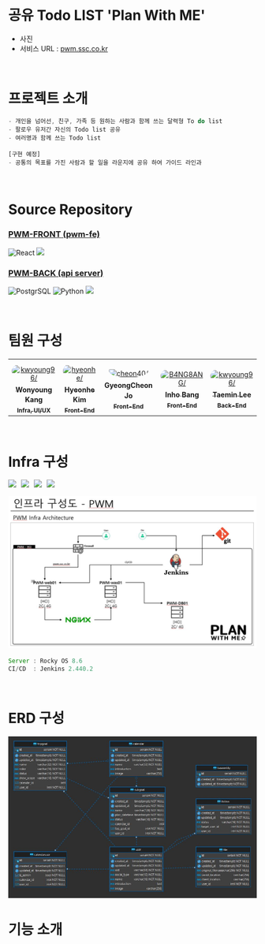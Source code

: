 # 공유 Todo LIST 'Plan With ME'
- 사진
- 서비스 URL : [pwm.ssc.co.kr](https://pwm.ssc.co.kr)

</br>

# 프로젝트 소개
```js
- 개인을 넘어선, 친구, 가족 등 원하는 사람과 함께 쓰는 달력형 To do list
- 팔로우 유저간 자신의 Todo list 공유
- 여러명과 함께 쓰는 Todo list

[구현 예정]
- 공통의 목표를 가진 사람과 할 일을 라운지에 공유 하여 가이드 라인과 
```

</br>

# Source Repository
### [PWM-FRONT (pwm-fe)](https://github.com/plan-with-me/pwm-fe)<br>
![React](https://img.shields.io/badge/React-61DAFB?style=for-the-badge&logo=React&logoColor=black)
<img src="https://img.shields.io/badge/TypeScript-3178C6?style=for-the-badge&logo=TypeScript&logoColor=white"/>

### [PWM-BACK (api server)](https://github.com/plan-with-me/api-server)<br>
![PostgrSQL](https://img.shields.io/badge/PostgreSQL-316192?style=for-the-badge&logo=postgresql&logoColor=white)
![Python](https://img.shields.io/badge/Python-14354C?style=for-the-badge&logo=python&logoColor=white)
<img src="https://img.shields.io/badge/FastAPI-009688?style=for-the-badge&logo=FastAPI&logoColor=black"/>



</br>

# 팀원 구성
<table>
<tr>
    <td align="center" style="word-wrap: break-word; width: 150.0; height: 150.0">
        <a href=https://github.com/kwyoung96>
            <img src=https://avatars.githubusercontent.com/u/166985125?s=64&v=4 width="100;"  style="border-radius:50%;align-items:center;justify-content:center;overflow:hidden;padding-top:10px" alt=kwyoung96/>
            <br />
            <sub style="font-size:14px"><b>Wonyoung Kang</b></sub><br>
            <sub style="font-size:12px"><b>Infra, UI/UX</b></sub>
        </a>
    </td>
    <td align="center" style="word-wrap: break-word; width: 150.0; height: 150.0">
        <a href=https://github.com/hyeonhe>
            <img src=https://avatars.githubusercontent.com/u/63030323?v=4 width="100;"  style="border-radius:50%;align-items:center;justify-content:center;overflow:hidden;padding-top:10px" alt=hyeonhe/>
            <br />
            <sub style="font-size:14px"><b>Hyeonhe Kim</b></sub><br>
            <sub style="font-size:12px"><b>Front-End</b></sub>
        </a>
    </td>
    <td align="center" style="word-wrap: break-word; width: 150.0; height: 150.0">
        <a href=https://github.com/cheon40>
            <img src=https://avatars.githubusercontent.com/u/50188274?v=4 width="100;"  style="border-radius:50%;align-items:center;justify-content:center;overflow:hidden;padding-top:10px" alt=cheon40/>
            <br />
            <sub style="font-size:14px"><b>GyeongCheon Jo</b></sub><br>
            <sub style="font-size:12px"><b>Front-End</b></sub>
        </a>
    </td>
    <td align="center" style="word-wrap: break-word; width: 150.0; height: 150.0">
        <a href=https://github.com/B4NG8ANG>
            <img src=https://avatars.githubusercontent.com/u/50348034?v=4 width="100;"  style="border-radius:50%;align-items:center;justify-content:center;overflow:hidden;padding-top:10px" alt=B4NG8ANG/>
            <br />
            <sub style="font-size:14px"><b>Inho Bang</b></sub><br>
            <sub style="font-size:12px"><b>Front-End</b></sub>
        </a>
    </td>
    <td align="center" style="word-wrap: break-word; width: 150.0; height: 150.0">
        <a href=https://github.com/5pponent>
            <img src=https://avatars.githubusercontent.com/u/95746645?v=4 width="100;"  style="border-radius:50%;align-items:center;justify-content:center;overflow:hidden;padding-top:10px" alt=kwyoung96/>
            <br />
            <sub style="font-size:14px"><b>Taemin Lee</b></sub><br>
            <sub style="font-size:12px"><b>Back-End</b></sub>
        </a>
    </td>
</tr>
</table>
</br>

# Infra 구성
<div style="display: flex; gap: 10px;">
    <img src="https://img.shields.io/badge/Proxmox-E57000?style=for-the-badge&logo=Proxmox&logoColor=black"/>
    <img src="https://img.shields.io/badge/Rocky Linux-10B981?style=for-the-badge&logo=RockyLinux&logoColor=black"/>
    <img src="https://img.shields.io/badge/Jenkins-D24939?style=for-the-badge&logo=Jenkins&logoColor=black"/>
    <img src="https://img.shields.io/badge/NGINX-009639?style=for-the-badge&logo=NGINX&logoColor=black"/>
</div>
<br>
<img src="../photo/1.JPG"/>

</br>

```js
Server : Rocky OS 8.6
CI/CD  : Jenkins 2.440.2
```
</br>

# ERD 구성 
<img src="../photo/ERD.JPG"/>


</br>

# 기능 소개
